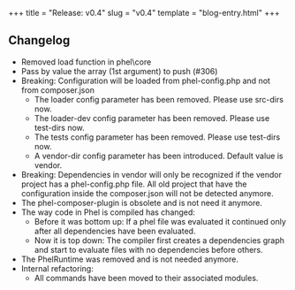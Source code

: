 +++
title = "Release: v0.4"
slug = "v0.4"
template = "blog-entry.html"
+++

## Changelog

- Removed load function in phel\core
- Pass by value the array (1st argument) to push (#306)
- Breaking: Configuration will be loaded from phel-config.php and not from composer.json
  - The loader config parameter has been removed. Please use src-dirs now.
  - The loader-dev config parameter has been removed. Please use test-dirs now.
  - The tests config parameter has been removed. Please use test-dirs now.
  - A vendor-dir config parameter has been introduced. Default value is vendor.
- Breaking: Dependencies in vendor will only be recognized if the vendor project has a phel-config.php file. All old project that have the configuration inside the composer.json will not be detected anymore.
- The phel-composer-plugin is obsolete and is not need it anymore.
- The way code in Phel is compiled has changed:
  - Before it was bottom up: If a phel file was evaluated it continued only after all dependencies have been evaluated.
  - Now it is top down: The compiler first creates a dependencies graph and start to evaluate files with no dependencies before others.
- The PhelRuntime was removed and is not needed anymore.
- Internal refactoring:
  - All commands have been moved to their associated modules.

